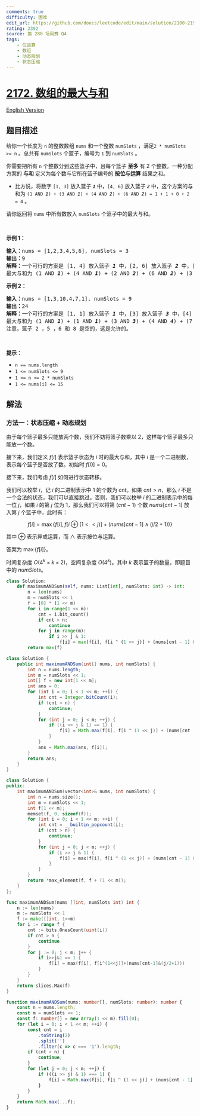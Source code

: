 ```yaml
---
comments: true
difficulty: 困难
edit_url: https://github.com/doocs/leetcode/edit/main/solution/2100-2199/2172.Maximum%20AND%20Sum%20of%20Array/README.md
rating: 2392
source: 第 280 场周赛 Q4
tags:
    - 位运算
    - 数组
    - 动态规划
    - 状态压缩
---
```


<!-- problem:start -->

# [2172. 数组的最大与和](https://leetcode.cn/problems/maximum-and-sum-of-array)

[English Version](/solution/2100-2199/2172.Maximum%20AND%20Sum%20of%20Array/README_EN.md)

## 题目描述

<!-- description:start -->

<p>给你一个长度为&nbsp;<code>n</code>&nbsp;的整数数组&nbsp;<code>nums</code>&nbsp;和一个整数&nbsp;<code>numSlots</code>&nbsp;，满足<code>2 * numSlots &gt;= n</code>&nbsp;。总共有&nbsp;<code>numSlots</code>&nbsp;个篮子，编号为&nbsp;<code>1</code>&nbsp;到&nbsp;<code>numSlots</code>&nbsp;。</p>

<p>你需要把所有&nbsp;<code>n</code>&nbsp;个整数分到这些篮子中，且每个篮子 <strong>至多</strong>&nbsp;有 2 个整数。一种分配方案的 <strong>与和</strong>&nbsp;定义为每个数与它所在篮子编号的 <strong>按位与运算</strong>&nbsp;结果之和。</p>

<ul>
	<li>比方说，将数字&nbsp;<code>[1, 3]</code>&nbsp;放入篮子&nbsp;<strong><em><code>1</code></em></strong>&nbsp;中，<code>[4, 6]</code> 放入篮子&nbsp;<strong><em><code>2</code></em></strong>&nbsp;中，这个方案的与和为&nbsp;<code>(1 AND <strong><em>1</em></strong>) + (3 AND <strong><em>1</em></strong>) + (4 AND <em><strong>2</strong></em>) + (6 AND <em><strong>2</strong></em>) = 1 + 1 + 0 + 2 = 4</code>&nbsp;。</li>
</ul>

<p>请你返回将 <code>nums</code>&nbsp;中所有数放入<em>&nbsp;</em><code>numSlots</code>&nbsp;个篮子中的最大与和。</p>

<p>&nbsp;</p>

<p><strong>示例 1：</strong></p>

<pre><b>输入：</b>nums = [1,2,3,4,5,6], numSlots = 3
<b>输出：</b>9
<b>解释：</b>一个可行的方案是 [1, 4] 放入篮子 <em><strong>1</strong></em>&nbsp;中，[2, 6] 放入篮子 <strong><em>2</em></strong>&nbsp;中，[3, 5] 放入篮子 <strong><em>3</em></strong> 中。
最大与和为 (1 AND <strong><em>1</em></strong>) + (4 AND <strong><em>1</em></strong>) + (2 AND <strong><em>2</em></strong>) + (6 AND <strong><em>2</em></strong>) + (3 AND <strong><em>3</em></strong>) + (5 AND <em><strong>3</strong></em>) = 1 + 0 + 2 + 2 + 3 + 1 = 9 。
</pre>

<p><strong>示例 2：</strong></p>

<pre><b>输入：</b>nums = [1,3,10,4,7,1], numSlots = 9
<b>输出：</b>24
<b>解释：</b>一个可行的方案是 [1, 1] 放入篮子 <em><strong>1</strong></em> 中，[3] 放入篮子 <em><strong>3</strong></em> 中，[4] 放入篮子 <strong><em>4</em></strong> 中，[7] 放入篮子 <strong><em>7</em></strong> 中，[10] 放入篮子 <strong><em>9</em></strong>&nbsp;中。
最大与和为 (1 AND <strong><em>1</em></strong>) + (1 AND <strong><em>1</em></strong>) + (3 AND <strong><em>3</em></strong>) + (4 AND <strong><em>4</em></strong>) + (7 AND <strong><em>7</em></strong>) + (10 AND <strong><em>9</em></strong>) = 1 + 1 + 3 + 4 + 7 + 8 = 24 。
注意，篮子 2 ，5 ，6 和 8 是空的，这是允许的。
</pre>

<p>&nbsp;</p>

<p><strong>提示：</strong></p>

<ul>
	<li><code>n == nums.length</code></li>
	<li><code>1 &lt;= numSlots &lt;= 9</code></li>
	<li><code>1 &lt;= n &lt;= 2 * numSlots</code></li>
	<li><code>1 &lt;= nums[i] &lt;= 15</code></li>
</ul>

<!-- description:end -->

## 解法

<!-- solution:start -->

### 方法一：状态压缩 + 动态规划

由于每个篮子最多只能放两个数，我们不妨将篮子数乘以 $2$，这样每个篮子最多只能放一个数。

接下来，我们定义 $f[i]$ 表示篮子状态为 $i$ 时的最大与和，其中 $i$ 是一个二进制数，表示每个篮子是否放了数。初始时 $f[0]=0$。

接下来，我们考虑 $f[i]$ 如何进行状态转移。

我们可以枚举 $i$，记 $i$ 的二进制表示中 $1$ 的个数为 $cnt$。如果 $cnt \gt n$，那么 $i$ 不是一个合法的状态，我们可以直接跳过。否则，我们可以枚举 $i$ 的二进制表示中的每一位 $j$，如果 $i$ 的第 $j$ 位为 $1$，那么我们可以将第 $(cnt-1)$ 个数 $nums[cnt-1]$ 放入第 $j$ 个篮子中，此时有：

$$
f[i] = \max\{f[i], f[i \oplus (1 << j)] + (nums[cnt-1] \wedge  (j / 2 + 1))\}
$$

其中 $\oplus$ 表示异或运算，而 $\wedge$ 表示按位与运算。

答案为 $\max\{f[i]\}$。

时间复杂度 $O(4^k \times k \times 2)$，空间复杂度 $O(4^k)$。其中 $k$ 表示篮子的数量，即题目中的 $numSlots$。

<!-- tabs:start -->

```python
class Solution:
    def maximumANDSum(self, nums: List[int], numSlots: int) -> int:
        n = len(nums)
        m = numSlots << 1
        f = [0] * (1 << m)
        for i in range(1 << m):
            cnt = i.bit_count()
            if cnt > n:
                continue
            for j in range(m):
                if i >> j & 1:
                    f[i] = max(f[i], f[i ^ (1 << j)] + (nums[cnt - 1] & (j // 2 + 1)))
        return max(f)
```

```java
class Solution {
    public int maximumANDSum(int[] nums, int numSlots) {
        int n = nums.length;
        int m = numSlots << 1;
        int[] f = new int[1 << m];
        int ans = 0;
        for (int i = 0; i < 1 << m; ++i) {
            int cnt = Integer.bitCount(i);
            if (cnt > n) {
                continue;
            }
            for (int j = 0; j < m; ++j) {
                if ((i >> j & 1) == 1) {
                    f[i] = Math.max(f[i], f[i ^ (1 << j)] + (nums[cnt - 1] & (j / 2 + 1)));
                }
            }
            ans = Math.max(ans, f[i]);
        }
        return ans;
    }
}
```

```cpp
class Solution {
public:
    int maximumANDSum(vector<int>& nums, int numSlots) {
        int n = nums.size();
        int m = numSlots << 1;
        int f[1 << m];
        memset(f, 0, sizeof(f));
        for (int i = 0; i < 1 << m; ++i) {
            int cnt = __builtin_popcount(i);
            if (cnt > n) {
                continue;
            }
            for (int j = 0; j < m; ++j) {
                if (i >> j & 1) {
                    f[i] = max(f[i], f[i ^ (1 << j)] + (nums[cnt - 1] & (j / 2 + 1)));
                }
            }
        }
        return *max_element(f, f + (1 << m));
    }
};
```

```go
func maximumANDSum(nums []int, numSlots int) int {
	n := len(nums)
	m := numSlots << 1
	f := make([]int, 1<<m)
	for i := range f {
		cnt := bits.OnesCount(uint(i))
		if cnt > n {
			continue
		}
		for j := 0; j < m; j++ {
			if i>>j&1 == 1 {
				f[i] = max(f[i], f[i^(1<<j)]+(nums[cnt-1]&(j/2+1)))
			}
		}
	}
	return slices.Max(f)
}
```

```ts
function maximumANDSum(nums: number[], numSlots: number): number {
    const n = nums.length;
    const m = numSlots << 1;
    const f: number[] = new Array(1 << m).fill(0);
    for (let i = 0; i < 1 << m; ++i) {
        const cnt = i
            .toString(2)
            .split('')
            .filter(c => c === '1').length;
        if (cnt > n) {
            continue;
        }
        for (let j = 0; j < m; ++j) {
            if (((i >> j) & 1) === 1) {
                f[i] = Math.max(f[i], f[i ^ (1 << j)] + (nums[cnt - 1] & ((j >> 1) + 1)));
            }
        }
    }
    return Math.max(...f);
}
```

<!-- tabs:end -->

<!-- solution:end -->

<!-- problem:end -->
